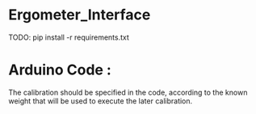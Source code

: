 # Ergometer_Interface

TODO: pip install -r requirements.txt


# Arduino Code : 

The calibration should be specified in the code, according to the known weight that will be used to execute the later calibration. 
